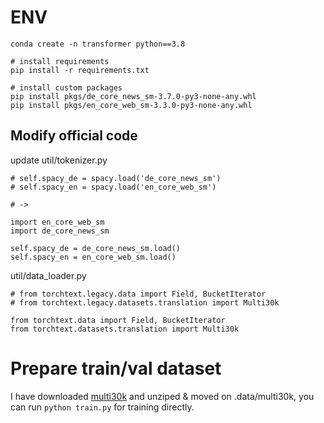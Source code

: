 # ENV
```
conda create -n transformer python==3.8

# install requirements
pip install -r requirements.txt

# install custom packages
pip install pkgs/de_core_news_sm-3.7.0-py3-none-any.whl
pip install pkgs/en_core_web_sm-3.3.0-py3-none-any.whl

```
## Modify official code
update util/tokenizer.py  
```
# self.spacy_de = spacy.load('de_core_news_sm')
# self.spacy_en = spacy.load('en_core_web_sm')

# ->

import en_core_web_sm
import de_core_news_sm

self.spacy_de = de_core_news_sm.load()
self.spacy_en = en_core_web_sm.load()

```

util/data_loader.py
```
# from torchtext.legacy.data import Field, BucketIterator
# from torchtext.legacy.datasets.translation import Multi30k

from torchtext.data import Field, BucketIterator
from torchtext.datasets.translation import Multi30k

```

# Prepare train/val dataset
I have downloaded [multi30k](https://github.com/multi30k/dataset) and unziped & moved on .data/multi30k, you can run `python train.py` for training directly.